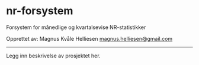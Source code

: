 # nr-forsystem

Forsystem for månedlige og kvartalsevise NR-statistikker

Opprettet av:
Magnus Kvåle Helliesen <magnus.helliesen@gmail.com>

---

Legg inn beskrivelse av prosjektet her.
